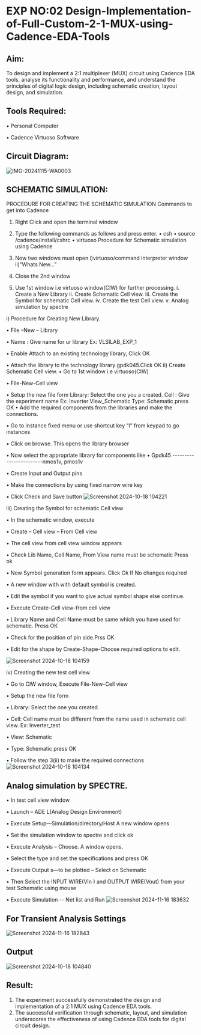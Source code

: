 # EXP NO:02 Design-Implementation-of-Full-Custom-2-1-MUX-using-Cadence-EDA-Tools

## Aim:
To design and implement a 2:1 multiplexer (MUX) circuit using Cadence EDA tools, analyse its functionality and performance, and understand the principles of digital logic design, including schematic creation, layout design, and simulation.

## Tools Required:

•	Personal Computer

•	Cadence Virtuoso Software


## Circuit Diagram:

![IMG-20241115-WA0003](https://github.com/user-attachments/assets/36ab9035-708c-4d5b-91be-eb0c35569e7c)


## SCHEMATIC SIMULATION:

PROCEDURE FOR CREATING THE SCHEMATIC SIMULATION
Commands to get into Cadence
1.	Right Click and open the terminal window
2.	Type the following commands as follows and press enter.
•	csh
•	source /cadence/install/cshrc
•	virtuoso 
Procedure for Schematic simulation using Cadence

1.	Now two windows must open i)virtuoso/command interpreter window ii)”Whats New…”
2.	Close the 2nd window
3.	Use 1st window i.e virtuoso window(CIW) for further processing.
i.	Create a New Library
ii.	Create Schematic Cell view.
iii.	Create the Symbol for schematic Cell view.
iv.	Create the test Cell view.
v.	Analog simulation by spectre


i)	Procedure for Creating New Library.

•	File –New – Library

•	Name : Give name for ur library Ex: VLSILAB_EXP_1

•	Enable Attach to an existing technology library, Click OK

•	Attach the library to the technology library gpdk045.Click OK
ii)	Create Schematic Cell view.
•	Go to 1st window i.e virtuoso(CIW)

•	File-New-Cell view

•	Setup the new file form
	  Library: Select the one you a created.
	  Cell : Give the experiment name Ex: Inverter View_Schematic
	  Type: Schematic press OK
•	Add the required components from the libraries and make the connections.

• Go to instance fixed menu or use shortcut key “I” from keypad to go instances

•	Click on browse. This opens the library browser

•	Now select the appropriate library for components like 
• Gpdk45 ------------------------nmos1v,  pmos1v

• Create Input and Output pins

•	Make the connections by using fixed narrow wire key

•	Click Check and Save button
![Screenshot 2024-10-18 104221](https://github.com/user-attachments/assets/b6bef034-29af-46f5-a600-ccbc39258e53)



 
iii)	Creating the Symbol for schematic Cell view

•	In the schematic window, execute 

•	Create – Cell view – From Cell view

•	The cell view from cell view window appears

•	Check Lib Name, Cell Name, From View name must be schematic Press ok

•	Now Symbol generation form appears. Click Ok If No changes required

•	A new window with with default symbol is created.

•	Edit the symbol if you want to give actual symbol shape else continue.

•	Execute Create-Cell view-from cell view

•	Library Name and Cell Name must be same which you have used for schematic. Press OK

•	Check for the position of pin side.Prss OK

•	Edit for the shape by Create-Shape-Choose required options to edit.

 ![Screenshot 2024-10-18 104159](https://github.com/user-attachments/assets/ebd979e5-a3fa-431f-8378-e0620f38ed57)



iv)	Creating the new test cell view

•	Go to CIW window, Execute File-New-Cell view

•	Setup the new file form

•	Library: Select the one you created.

•	Cell: Cell name must be different from the name used in schematic cell view. Ex: Inverter_test

•	View: Schematic

•	Type: Schematic press OK

•	Follow the step 3(ii)  to make the required connections
 ![Screenshot 2024-10-18 104134](https://github.com/user-attachments/assets/4c7f57c5-63ff-4ce2-9e4a-8932561c7a6e)


## Analog simulation by SPECTRE.
•	In test cell view window

•	Launch – ADE L(Analog Design Environment)

•	Execute Setup—Simulation/directory/Host A new window opens

•	Set the simulation window to spectre and click ok

•	Execute Analysis – Choose. A window opens.

•	Select the type and set the specifications and press OK

•	Execute Output s—to be plotted – Select on Schematic

•	Then Select the INPUT WIRE(Vin ) and OUTPUT WIRE(Vout) from your test Schematic using mouse

•	Execute Simulation -- Net list and Run
![Screenshot 2024-11-16 183632](https://github.com/user-attachments/assets/192fa63f-dcfa-4fe3-a146-ac0c352fbb43)



## For Transient Analysis Settings 
![Screenshot 2024-11-16 182843](https://github.com/user-attachments/assets/07980dfb-f24b-4028-ba28-fdd11449f8a5)


 ## Output
 ![Screenshot 2024-10-18 104840](https://github.com/user-attachments/assets/0cb606c5-fc95-4029-b503-e565f595424b)




 

## Result:
1.	The experiment successfully demonstrated the design and implementation of a 2:1 MUX using Cadence EDA tools. 
2.	The successful verification through schematic, layout, and simulation underscores the effectiveness of using Cadence EDA tools for digital circuit design.
